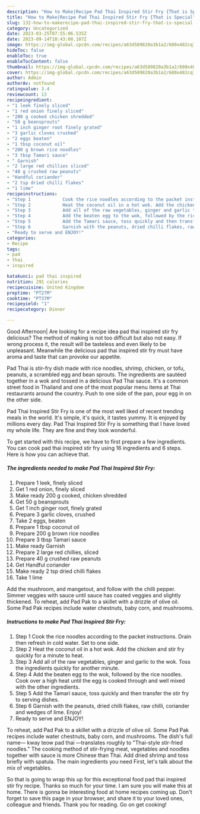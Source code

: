 ```yaml
---
description: "How to Make|Recipe Pad Thai Inspired Stir Fry {That is Special"
title: "How to Make|Recipe Pad Thai Inspired Stir Fry {That is Special"
slug: 132-how-to-makerecipe-pad-thai-inspired-stir-fry-that-is-special
category: Uncategorized
date: 2023-03-25T07:55:06.535Z
date: 2023-09-14T10:43:08.107Z
image: https://img-global.cpcdn.com/recipes/a63d589820a3b1a2/680x482cq70/pad-thai-inspired-stir-fry-recipe-main-photo.jpg
hideToc: false
enableToc: true
enableTocContent: false
thumbnail: https://img-global.cpcdn.com/recipes/a63d589820a3b1a2/680x482cq70/pad-thai-inspired-stir-fry-recipe-main-photo.jpg
cover: https://img-global.cpcdn.com/recipes/a63d589820a3b1a2/680x482cq70/pad-thai-inspired-stir-fry-recipe-main-photo.jpg
author: Admin
authorAv: notfound
ratingvalue: 3.4
reviewcount: 13
recipeingredient:
- "1 leek finely sliced"
- "1 red onion finely sliced"
- "200 g cooked chicken shredded"
- "50 g beansprouts"
- "1 inch ginger root finely grated"
- "3 garlic cloves crushed"
- "2 eggs beaten"
- "1 tbsp coconut oil"
- "200 g brown rice noodles"
- "3 tbsp Tamari sauce"
- " Garnish"
- "2 large red chillies sliced"
- "40 g crushed raw peanuts"
- "Handful coriander"
- "2 tsp dried chilli flakes"
- "1 lime"
recipeinstructions:
- "Step 1            Cook the rice noodles according to the packet instructions. Drain then refresh in cold water. Set to one side."
- "Step 2            Heat the coconut oil in a hot wok. Add the chicken and stir fry quickly for a minute to heat."
- "Step 3            Add all of the raw vegetables, ginger and garlic to the wok. Toss the ingredients quickly for another minute."
- "Step 4            Add the beaten egg to the wok, followed by the rice noodles. Cook over a high heat until the egg is cooked through and well mixed with the other ingredients."
- "Step 5            Add the Tamari sauce, toss quickly and then transfer the stir fry to serving dishes."
- "Step 6            Garnish with the peanuts, dried chilli flakes, raw chilli, coriander and wedges of lime. Enjoy!"
- "Ready to serve and ENJOY!"
categories:
- Recipe
tags:
- pad
- thai
- inspired

katakunci: pad thai inspired 
nutrition: 291 calories
recipecuisine: United Kingdom
preptime: "PT27M"
cooktime: "PT37M"
recipeyield: "1"
recipecategory: Dinner

---
```



Good Afternoon| Are looking for a recipe idea pad thai inspired stir fry delicious? The method of making is not too difficult but also not easy. If wrong process it, the result will be tasteless and even likely to be unpleasant. Meanwhile the delicious pad thai inspired stir fry must have aroma and taste that can provoke our appetite.





Pad Thai is stir-fry dish made with rice noodles, shrimp, chicken, or tofu, peanuts, a scrambled egg and bean sprouts. The ingredients are sautéed together in a wok and tossed in a delicious Pad Thai sauce. It&#39;s a common street food in Thailand and one of the most popular menu items at Thai restaurants around the country. Push to one side of the pan, pour egg in on the other side.

Pad Thai Inspired Stir Fry is one of the most well liked of recent trending meals in the world. It's simple, it's quick, it tastes yummy. It is enjoyed by millions every day. Pad Thai Inspired Stir Fry is something that I have loved my whole life. They are fine and they look wonderful.


To get started with this recipe, we have to first prepare a few ingredients. You can cook pad thai inspired stir fry using 16 ingredients and 6 steps. Here is how you can achieve that.

<!--inarticleads1-->

##### The ingredients needed to make Pad Thai Inspired Stir Fry:

1. Prepare 1 leek, finely sliced
1. Get 1 red onion, finely sliced
1. Make ready 200 g cooked, chicken shredded
1. Get 50 g beansprouts
1. Get 1 inch ginger root, finely grated
1. Prepare 3 garlic cloves, crushed
1. Take 2 eggs, beaten
1. Prepare 1 tbsp coconut oil
1. Prepare 200 g brown rice noodles
1. Prepare 3 tbsp Tamari sauce
1. Make ready  Garnish
1. Prepare 2 large red chillies, sliced
1. Prepare 40 g crushed raw peanuts
1. Get Handful coriander
1. Make ready 2 tsp dried chilli flakes
1. Take 1 lime


Add the mushroom, and mangetout, and follow with the chilli pepper. Simmer veggies with sauce until sauce has coated veggies and slightly thickened. To reheat, add Pad Pak to a skillet with a drizzle of olive oil. Some Pad Pak recipes include water chestnuts, baby corn, and mushrooms. 

<!--inarticleads2-->

##### Instructions to make Pad Thai Inspired Stir Fry:

1. Step 1            Cook the rice noodles according to the packet instructions. Drain then refresh in cold water. Set to one side.
1. Step 2            Heat the coconut oil in a hot wok. Add the chicken and stir fry quickly for a minute to heat.
1. Step 3            Add all of the raw vegetables, ginger and garlic to the wok. Toss the ingredients quickly for another minute.
1. Step 4            Add the beaten egg to the wok, followed by the rice noodles. Cook over a high heat until the egg is cooked through and well mixed with the other ingredients.
1. Step 5            Add the Tamari sauce, toss quickly and then transfer the stir fry to serving dishes.
1. Step 6            Garnish with the peanuts, dried chilli flakes, raw chilli, coriander and wedges of lime. Enjoy!
1. Ready to serve and ENJOY!

To reheat, add Pad Pak to a skillet with a drizzle of olive oil. Some Pad Pak recipes include water chestnuts, baby corn, and mushrooms. The dish&#39;s full name— kway teow pad thai —translates roughly to &#34;Thai-style stir-fried noodles.&#34; The cooking method of stir-frying meat, vegetables and noodles together with sauce is more Chinese than Thai. Add dried shrimp and toss briefly with spatula. The main ingredients you need First, let&#39;s talk about the mix of vegetables. 

So that is going to wrap this up for this exceptional food pad thai inspired stir fry recipe. Thanks so much for your time. I am sure you will make this at home. There is gonna be interesting food at home recipes coming up. Don't forget to save this page in your browser, and share it to your loved ones, colleague and friends. Thank you for reading. Go on get cooking!
